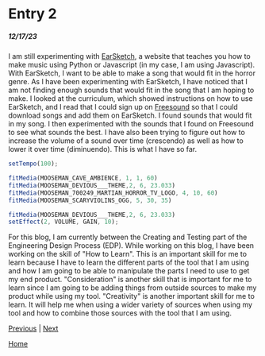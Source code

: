# Entry 2
##### 12/17/23

I am still experimenting with [EarSketch](https://earsketch.gatech.edu/landing/#/), a website that teaches you how to make music using Python or Javascript (in my case, I am using Javascript). With EarSketch, I want to be able to make a song that would fit in the horror genre. As I have been experimenting with EarSketch, I have noticed that I am not finding enough sounds that would fit in the song that I am hoping to make. I looked at the curriculum, which showed instructions on how to use EarSketch, and I read that I could sign up on [Freesound](https://freesound.org/people/TGN.LiveOrganism/sounds/537780/) so that I could download songs and add them on EarSketch. I found sounds that would fit in my song. I then experimented with the sounds that I found on Freesound to see what sounds the best. I have also been trying to figure out how to increase the volume of a sound over time (crescendo) as well as how to lower it over time (diminuendo). This is what I have so far.

```js
setTempo(100);

fitMedia(MOOSEMAN_CAVE_AMBIENCE, 1, 1, 60)
fitMedia(MOOSEMAN_DEVIOUS___THEME,2, 6, 23.033)
fitMedia(MOOSEMAN_700249_MARTIAN_HORROR_TV_LOGO, 4, 10, 60)
fitMedia(MOOSEMAN_SCARYVIOLINS_OGG, 5, 30, 35)
```
```js
fitMedia(MOOSEMAN_DEVIOUS___THEME,2, 6, 23.033)
setEffect(2, VOLUME, GAIN, 10);
```

For this blog, I am currently between the Creating and Testing part of the Engineering Design Process (EDP). While working on this blog, I have been working on the skill of "How to Learn". This is an important skill for me to learn because I have to learn the different parts of the tool that I am using and how I am going to be able to manipulate the parts I need to use to get my end product. "Consideration" is another skill that is important for me to learn since I am going to be adding things from outside sources to make my product while using my tool. "Creativity" is another important skill for me to learn. It will help me when using a wider variety of sources when using my tool and how to combine those sources with the tool that I am using.

[Previous](entry01.md) | [Next](entry03.md)

[Home](../README.md)